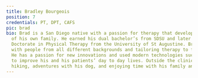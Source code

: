 ```yaml
---
title: Bradley Bourgeois
position: 7
credentials: PT, DPT, CAFS
pic: brad
bio: Brad is a San Diego native with a passion for therapy that developed taking care
  of his own family. He earned his dual bachelor’s from SDSU and later earned his
  Doctorate in Physical Therapy from the University of St Augustine. Brad enjoys working
  with people from all different backgrounds and tailoring therapy to fit their needs.
  He has a passion for new innovations and used modern technologies such as 3D printing
  to improve his and his patients’ day to day lives. Outside the clinic he enjoys
  hiking, adventures with his dog, and enjoying time with his family and friends.
---
```


